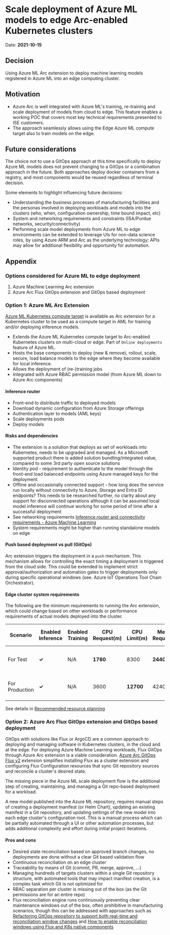 # Scale deployment of Azure ML models to edge Arc-enabled Kubernetes clusters

Date: **2021-10-15**

## Decision

Using Azure ML Arc extension to deploy machine learning models registered in Azure ML into an edge computing cluster.

## Motivation

- Azure Arc is well integrated with Azure ML's training, re-training and scale deployment of models from cloud to edge. This feature enables a working POC that covers most key technical requirements presented to ISE customers.
- The approach seamlessly allows using the Edge Azure ML compute target also to train models on the edge.

## Future considerations

The choice not to use a GitOps approach at this time specifically to deploy Azure ML models does not prevent changing to a GitOps or a combination approach in the future. Both approaches deploy docker containers from a registry, and most components would be reused regardless of terminal decision.

Some elements to highlight influencing future decisions:

- Understanding the business processes of manufacturing facilities and the personas involved in deploying workloads and models into the clusters (who, when, configuration ownership, time bound impact, etc)
- System and networking requirements and constraints (ISA/Purdue networks, security/connectivity)
- Performing scale model deployments from Azure ML to edge environments can be extended to leverage UIs for non-data science roles, by using Azure ARM and Arc as the underlying technology; APIs may allow for additional flexibility and opportunity for automation.

## Appendix

### Options considered for Azure ML to edge deployment

1. Azure Machine Learning Arc extension
2. Azure Arc Flux GitOps extension and GitOps based deployment

### Option 1: Azure ML Arc Extension

[Azure ML Kubernetes compute target](https://learn.microsoft.com/en-us/azure/machine-learning/how-to-attach-kubernetes-anywhere?view=azureml-api-2) is available as Arc extension for a Kubernetes cluster to be used as a compute target in AML for training and/or deploying inference models.

- Extends the Azure ML Kubernetes compute target to Arc-enabled Kubernetes clusters on multi-cloud or edge. Part of `Online deployments` feature of Azure ML.
- Hosts the base components to deploy (new & remove), rollout, scale, secure, load balance models to the edge where they become available for local inference.
- Allows the deployment of (re-)training jobs
- Integrated with Azure RBAC permission model (from Azure ML down to Azure Arc components)

#### Inference router

- Front-end to distribute traffic to deployed models
- Download dynamic configuration from Azure Storage offerings
- Authentication layer to models (AML keys)
- Scale deployments pods
- Deploy models

#### Risks and dependencies

- The extension is a solution that deploys as set of workloads into Kubernetes, needs to be upgraded and managed. As a Microsoft supported product there is added solution bundling/integrated value, compared to some 3rd party open source solutions
- Identity pod - requirement to authenticate to the model through the front-end load balanced endpoints using Azure managed keys for the deployment
- Offline and occasionally connected support - how long does the service run locally without connectivity to Azure, Storage and Entra ID endpoints? This needs to be researched further, no clarity about any support for disconnected operations although it can be assumed local model inference will continue working for some period of time after a successful deployment
- See networking requirements [Inference router and connectivity requirements - Azure Machine Learning](https://learn.microsoft.com/en-us/azure/machine-learning/how-to-kubernetes-inference-routing-azureml-fe?view=azureml-api-2#understand-connectivity-requirements-for-aks-inferencing-cluster)
- System requirements might be higher than running standalone models on edge

#### Push based deployment vs pull (GitOps)

Arc extension triggers the deployment in a `push` mechanism. This mechanism allows for controlling the exact timing a deployment is triggered from the cloud side. This could be extended to implement strict approval/authorization and automation gates to trigger deployments only during specific operational windows (see. Azure IoT Operations Tool Chain Orchestrator).

#### Edge cluster system requirements

The following are the minimum requirements to running the Arc extension, which could change based on other workloads or performance requirements of actual models deployed into the cluster.

|Scenario | Enabled Inference | Enabled Training | CPU Request(m) |CPU Limit(m)| Memory Request(Mi) | Memory Limit(Mi) | Node count | Recommended minimum VM size | Corresponding AKS VM SKU |
|-- |-- |--|--|--|--|--|--|--|--|
|For Test | **&check;** | N/A | **1780** |8300 |**2440** | 12296 |1 Node |2 vCPU, 7 GiB Memory, 6400 IOPS, 1500Mbps BW| DS2v2|
|For Production |**&check;** | N/A | 3600 |**12700**|4240|**15296**|3 Node(s)|4 vCPU, 14 GiB Memory, 12800 IOPS, 1500Mbps BW|  DS3v2|

See details in [Recommended resource planning](https://learn.microsoft.com/en-us/azure/machine-learning/reference-kubernetes?view=azureml-api-2#recommended-resource-planning)

### Option 2: Azure Arc Flux GitOps extension and GitOps based deployment

GitOps with solutions like Flux or ArgoCD are a common approach to deploying and managing software in Kubernetes clusters, in the cloud and at the edge. For deploying Azure Machine Learning workloads, Flux GitOps through Azure Arc extension is a viable consideration. [Azure Arc GitOps Flux v2](https://learn.microsoft.com/en-us/azure/azure-arc/kubernetes/conceptual-gitops-flux2) extension simplifies installing Flux as a cluster extension and configuring Flux Configuration resources that sync Git repository sources and reconcile a cluster's desired state.

The missing piece in the Azure ML scale deployment flow is the additional step of creating, maintaining, and managing a Git repo-based deployment for a workload.

A new model published into the Azure ML repository, requires manual steps of creating a deployment manifest (or Helm Chart), updating an existing manifest in a Git repository, and updating settings of the new model into each edge cluster's configuration root. This is a manual process which can be partially automated through a UI or other automation processes, but adds additional complexity and effort during initial project iterations.

#### Pros and cons

- Desired state reconciliation based on approved branch changes, no deployments are done without a clear Git based validation flow
- Continuous reconciliation on an edge cluster
- Traceability by means of Git (commit, PR, merge, approve, ...)
- Managing hundreds of targets clusters within a single Git repository structure, with automated tools that may impact manifest creation, is a complex task which Git is not optimized for
- RBAC separation per cluster is missing out of the box (as the Git permissions are for an entire repo)
- Flux reconciliation engine runs continuously preventing clear maintenance windows out of the box, often prohibitive in manufacturing scenarios, though this can be addressed with approaches such as [Refactoring GitOps repository to support both real-time and reconciliation window changes](https://dev.to/mahrrah/refactoring-gitops-repository-to-support-both-real-time-and-reconciliation-window-changes-2cc) and [How to enable reconciliation windows using Flux and K8s native components](https://dev.to/mahrrah/how-to-enable-reconciliation-windows-using-flux-and-k8s-native-components-2d4i)
